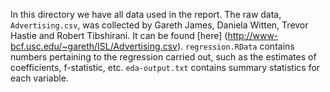 In this directory we have all data used in the report. The raw data, `Advertising.csv`, was collected by Gareth James, Daniela Witten, Trevor Hastie and Robert Tibshirani. It can be found [here] (http://www-bcf.usc.edu/~gareth/ISL/Advertising.csv). `regression.RData` contains numbers pertaining to the regression carried out, such as the estimates of coefficients, f-statistic, etc. `eda-output.txt` contains summary statistics for each variable.   
